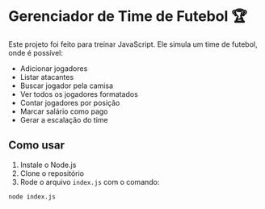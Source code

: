 # Gerenciador de Time de Futebol 🏆

Este projeto foi feito para treinar JavaScript. Ele simula um time de futebol, onde é possível:

- Adicionar jogadores
- Listar atacantes
- Buscar jogador pela camisa
- Ver todos os jogadores formatados
- Contar jogadores por posição
- Marcar salário como pago
- Gerar a escalação do time

## Como usar

1. Instale o Node.js
2. Clone o repositório
3. Rode o arquivo `index.js` com o comando:

```bash
node index.js
